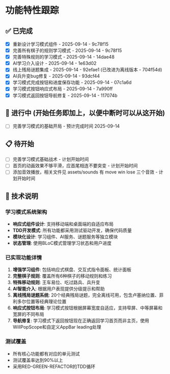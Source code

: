 # 功能特性跟踪

## ✅ 已完成
- [x] 重新设计学习模式组件 - 2025-09-14 - 9c78f15
- [x] 完善所有棋子的规则学习模式 - 2025-09-14 - 9c78f15
- [x] 完善特殊规则的学习模式 - 2025-09-14 - 14dae48
- [x] AI学习介入设计 - 2025-09-14 - 1e63d02
- [x] 线上残局谜题集成 - 2025-09-14 - 92efae1 (已改进为离线版本 - 704f54d)
- [x] AI兵升变bug修复 - 2025-09-14 - 93dcf44
- [x] 学习模式完成按钮和进度保存功能 - 2025-09-14 - 07c1a6d
- [x] 学习模式按钮响应式布局 - 2025-09-14 - 7a990ff
- [x] 学习模式返回按钮导航修复 - 2025-09-14 - 117074b

## 🚧 进行中 (开始任务即加上，以便中断时可以从这开始)
- [ ] 完善学习模式的基础开局 - 预计完成时间 2025-09-14

## 📋 待开始
- [ ] 完善学习模式基础战术 - 计划开始时间
- [ ] 首页的动画效果不够平滑，应首尾相连不要突变 - 计划开始时间
- [ ] 添加音效播放，相关文件见 assets/sounds 有 move win lose 三个音效 - 计划开始时间

## 📝 技术说明

### 学习模式系统架构
- **响应式组件设计**: 支持移动端和桌面端的自适应布局
- **TDD开发模式**: 所有功能都采用测试驱动开发，确保代码质量
- **模块化设计**: 学习组件、AI服务、谜题服务等独立模块
- **状态管理**: 使用BLoC模式管理学习状态和用户进度

### 已实现功能详情
1. **增强学习组件**: 包括响应式棋盘、交互式指令面板、统计面板
2. **完整棋子规则**: 覆盖所有6种棋子的移动规则和练习
3. **特殊移动规则**: 王车易位、吃过路兵、兵升变
4. **AI智能介入**: 根据用户表现提供分级提示和帮助
5. **离线残局谜题系统**: 20个经典残局谜题，完全离线可用，包含卢塞纳位置、菲利多尔位置等经典理论位置
6. **响应式按钮布局**: 学习模式按钮根据屏幕宽度自适应，支持窄屏、中等屏幕和宽屏的不同布局
7. **导航修复**: 学习模式下返回按钮现在正确返回学习首页而非主页，使用WillPopScope和自定义AppBar leading处理

### 测试覆盖
- 所有核心功能都有对应的单元测试
- 测试覆盖率达到90%以上
- 采用RED-GREEN-REFACTOR的TDD循环
